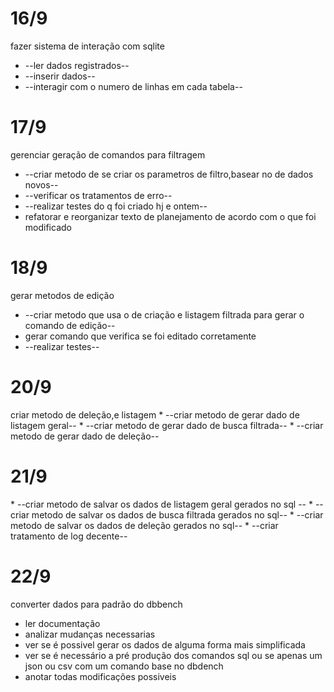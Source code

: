 <h1>16/9</h1>
fazer sistema de interação com sqlite

* --ler dados registrados--
* --inserir dados--
* --interagir com o numero de linhas em cada tabela--

<h1>17/9</h1>
gerenciar geração de comandos para filtragem

* --criar metodo de se criar os parametros de filtro,basear no de dados novos--
* --verificar os tratamentos de erro--
* --realizar testes do q foi criado hj e ontem--
* refatorar e reorganizar texto de planejamento de acordo com o que foi modificado

<h1>18/9</h1>
gerar metodos de edição

* --criar metodo que usa o de criação e listagem filtrada para gerar o comando de edição--
* gerar comando que verifica se foi editado corretamente
* --realizar testes--


<h1>20/9</h1>
criar metodo de deleção,e listagem
 * --criar metodo de gerar dado de listagem geral--
 * --criar metodo de gerar dado de busca filtrada--
 * --criar metodo de gerar dado de deleção--

 <h1>21/9</h1>
 * --criar metodo de salvar os dados de listagem geral gerados no sql --
 * --criar metodo de salvar os dados de busca filtrada gerados no sql--
 * --criar metodo de salvar os dados de deleção gerados no sql--
 * --criar tratamento de log decente--
 
<h1>22/9</h1>
converter dados para padrão do dbbench

* ler documentação
* analizar mudanças necessarias
* ver se é possivel gerar os dados de alguma forma mais simplificada
* ver se é necessário a pré produção dos comandos sql ou se apenas um json ou csv com um comando base no dbdench
* anotar todas modificações possiveis
